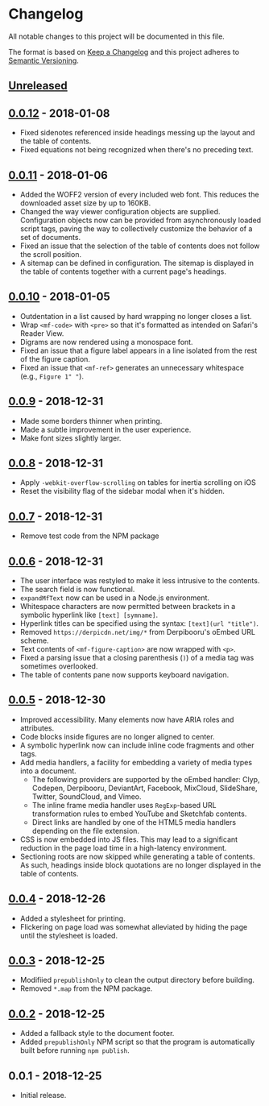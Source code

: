 # Changelog

All notable changes to this project will be documented in this file.

The format is based on [Keep a Changelog](http://keepachangelog.com/en/1.0.0/)
and this project adheres to [Semantic Versioning](http://semver.org/spec/v2.0.0.html).

## [Unreleased]

## [0.0.12] - 2018-01-08

- Fixed sidenotes referenced inside headings messing up the layout and the table of contents.
- Fixed equations not being recognized when there's no preceding text.

## [0.0.11] - 2018-01-06

- Added the WOFF2 version of every included web font. This reduces the downloaded asset size by up to 160KB.
- Changed the way viewer configuration objects are supplied. Configuration objects now can be provided from asynchronously loaded script tags, paving the way to collectively customize the behavior of a set of documents.
- Fixed an issue that the selection of the table of contents does not follow the scroll position.
- A sitemap can be defined in configuration. The sitemap is displayed in the table of contents together with a current page's headings.

## [0.0.10] - 2018-01-05

- Outdentation in a list caused by hard wrapping no longer closes a list.
- Wrap `<mf-code>` with `<pre>` so that it's formatted as intended on Safari's Reader View.
- Digrams are now rendered using a monospace font.
- Fixed an issue that a figure label appears in a line isolated from the rest of the figure caption.
- Fixed an issue that `<mf-ref>` generates an unnecessary whitespace (e.g., `Figure 1" "`).

## [0.0.9] - 2018-12-31

- Made some borders thinner when printing.
- Made a subtle improvement in the user experience.
- Make font sizes slightly larger.

## [0.0.8] - 2018-12-31

- Apply `-webkit-overflow-scrolling` on tables for inertia scrolling on iOS
- Reset the visibility flag of the sidebar modal when it's hidden.

## [0.0.7] - 2018-12-31

- Remove test code from the NPM package

## [0.0.6] - 2018-12-31

- The user interface was restyled to make it less intrusive to the contents.
- The search field is now functional.
- `expandMfText` now can be used in a Node.js environment.
- Whitespace characters are now permitted between brackets in a symbolic hyperlink like `[text] [symname]`.
- Hyperlink titles can be specified using the syntax: `[text](url "title")`.
- Removed `https://derpicdn.net/img/*` from Derpibooru's oEmbed URL scheme.
- Text contents of `<mf-figure-caption>` are now wrapped with `<p>`.
- Fixed a parsing issue that a closing parenthesis (`)`) of a media tag was sometimes overlooked.
- The table of contents pane now supports keyboard navigation.

## [0.0.5] - 2018-12-30

- Improved accessibility. Many elements now have ARIA roles and attributes.
- Code blocks inside figures are no longer aligned to center.
- A symbolic hyperlink now can include inline code fragments and other tags.
- Add media handlers, a facility for embedding a variety of media types into a document.
    - The following providers are supported by the oEmbed handler: Clyp, Codepen, Derpibooru, DeviantArt, Facebook, MixCloud, SlideShare, Twitter, SoundCloud, and Vimeo.
    - The inline frame media handler uses `RegExp`-based URL transformation rules to embed YouTube and Sketchfab contents.
    - Direct links are handled by one of the HTML5 media handlers depending on the file extension.
- CSS is now embedded into JS files. This may lead to a significant reduction in the page load time in a high-latency environment.
- Sectioning roots are now skipped while generating a table of contents. As such, headings inside block quotations are no longer displayed in the table of contents.

## [0.0.4] - 2018-12-26

- Added a stylesheet for printing.
- Flickering on page load was somewhat alleviated by hiding the page until the stylesheet is loaded.

## [0.0.3] - 2018-12-25

- Modifiied `prepublishOnly` to clean the output directory before building.
- Removed `*.map` from the NPM package.

## [0.0.2] - 2018-12-25

- Added a fallback style to the document footer.
- Added `prepublishOnly` NPM script so that the program is automatically built before running `npm publish`.

## 0.0.1 - 2018-12-25

- Initial release.

[Unreleased]: https://github.com/Foremark/Foremark/compare/0.0.12...HEAD
[0.0.12]: https://github.com/Foremark/Foremark/compare/0.0.11...0.0.12
[0.0.11]: https://github.com/Foremark/Foremark/compare/0.0.10...0.0.11
[0.0.10]: https://github.com/Foremark/Foremark/compare/0.0.9...0.0.10
[0.0.9]: https://github.com/Foremark/Foremark/compare/0.0.8...0.0.9
[0.0.8]: https://github.com/Foremark/Foremark/compare/0.0.7...0.0.8
[0.0.7]: https://github.com/Foremark/Foremark/compare/0.0.6...0.0.7
[0.0.6]: https://github.com/Foremark/Foremark/compare/0.0.5...0.0.6
[0.0.5]: https://github.com/Foremark/Foremark/compare/0.0.4...0.0.5
[0.0.4]: https://github.com/Foremark/Foremark/compare/0.0.3...0.0.4
[0.0.3]: https://github.com/Foremark/Foremark/compare/0.0.2...0.0.3
[0.0.2]: https://github.com/Foremark/Foremark/compare/0.0.1...0.0.2
